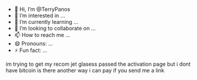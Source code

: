- 👋 Hi, I’m @TerryPanos
- 👀 I’m interested in ...
- 🌱 I’m currently learning ...
- 💞️ I’m looking to collaborate on ...
- 📫 How to reach me ...
- 😄 Pronouns: ...
- ⚡ Fun fact: ...

<!---
TerryPanos/TerryPanos is a ✨ special ✨ repository because its `README.md` (this file) appears on your GitHub profile.
You can click the Preview link to take a look at your changes.
--->
im trying to get my recom jet glasess passed the activation page but i dont have bitcoin is there another way i can pay if you send me a link 
